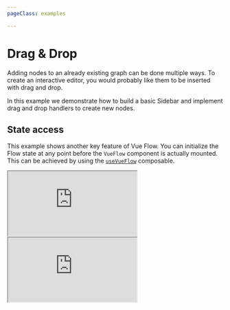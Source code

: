 ```yaml
---
pageClass: examples

---
```


# Drag & Drop

Adding nodes to an already existing graph can be done multiple ways. To create an interactive editor, you would probably
like them to be inserted with drag and drop.

In this example we demonstrate how to build a basic Sidebar and implement drag and drop handlers to create new nodes.

## State access

This example shows another key feature of Vue Flow. You can initialize the Flow state at any point before the `VueFlow` component
is actually mounted. This can be achieved by using the [`useVueFlow`](/guide/composables.html#usevueflow) composable.

<div class="mt-6">
  <iframe src="https://codesandbox.io/embed/vue-flow-drag-drop-tpbm7d?eslint=1&fontsize=14&hidenavigation=1&module=%2Fsrc%2Fcomponents%2FFlow.vue&theme=dark"
    class="hidden dark:block bg-black h-full w-full min-h-[75vh]"
    title="Vue Flow: Drag & Drop"
    allow="accelerometer; ambient-light-sensor; camera; encrypted-media; geolocation; gyroscope; hid; microphone; midi; payment; usb; vr; xr-spatial-tracking"
    sandbox="allow-forms allow-modals allow-popups allow-presentation allow-same-origin allow-scripts"
  ></iframe>
  <iframe src="https://codesandbox.io/embed/vue-flow-drag-drop-tpbm7d?eslint=1&fontsize=14&hidenavigation=1&module=%2Fsrc%2Fcomponents%2FFlow.vue&theme=light"
    class="block dark:hidden h-full w-full min-h-[75vh]"
    title="Vue Flow: Drag & Drop"
    allow="accelerometer; ambient-light-sensor; camera; encrypted-media; geolocation; gyroscope; hid; microphone; midi; payment; usb; vr; xr-spatial-tracking"
    sandbox="allow-forms allow-modals allow-popups allow-presentation allow-same-origin allow-scripts"
  ></iframe>
</div>
